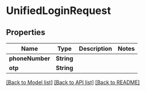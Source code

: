 # UnifiedLoginRequest

## Properties
Name | Type | Description | Notes
------------ | ------------- | ------------- | -------------
**phoneNumber** | **String** |  | 
**otp** | **String** |  | 

[[Back to Model list]](../README.md#documentation-for-models) [[Back to API list]](../README.md#documentation-for-api-endpoints) [[Back to README]](../README.md)


